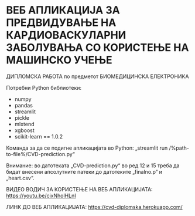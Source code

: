 # ВЕБ АПЛИКАЦИЈА ЗА ПРЕДВИДУВАЊЕ НА КАРДИОВАСКУЛАРНИ ЗАБОЛУВАЊА СО КОРИСТЕЊЕ НА МАШИНСКО УЧЕЊЕ

ДИПЛОМСКА РАБОТА по предметот БИОМЕДИЦИНСКА ЕЛЕКТРОНИКА

Потребни Python библиотеки:
- numpy
- pandas
- streamlit
- pickle
- mlxtend
- xgboost
- scikit-learn == 1.0.2

Команда за да се подигне апликацијата во Python: „streamlit run /%path-to-file%/CVD-prediction.py“

Внимание: во датотеката „CVD-prediction.py“ во ред 12 и 15 треба да бидат внесени апсолутните патеки до датотеките „finalno.p“ и „heart.csv“.

ВИДЕО ВОДИЧ ЗА КОРИСТЕЊЕ НА ВЕБ АПЛИКАЦИЈАТА: https://youtu.be/cixNholHLnI

ЛИНК ДО ВЕБ АПЛИКАЦИЈАТА: https://cvd-diplomska.herokuapp.com/
